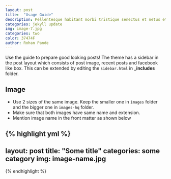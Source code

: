 ```yaml
---
layout: post
title:  "Usage Guide"
description: Pellentesque habitant morbi tristique senectus et netus et malesuada fames ac turpis egestas. Duis vehicula tincidunt lacus nec fringilla. Morbi molestie fringilla laoreet. Vestibulum venenatis ante in imperdiet venenatis. 
categories: jekyll update
img: image-7.jpg
categories: two
color: 37474F
author: Rohan Pande
---
```


Use the guide to prepare good looking posts! The theme has a sidebar in the post layout which consists of post image, recent posts and facebook like box. This can be extended by editing the ``sidebar.html`` in **_includes** folder.

## Image

- Use 2 sizes of the same image. Keep the smaller one in ``images`` folder and the bigger one in ``images-hq`` folder.
- Make sure that both images have same name and extension.
- Mention image name in the front matter as shown below

{% highlight yml %}
---
layout: post
title:  "Some title"
categories: some category
img: image-name.jpg
---
{% endhighlight %}